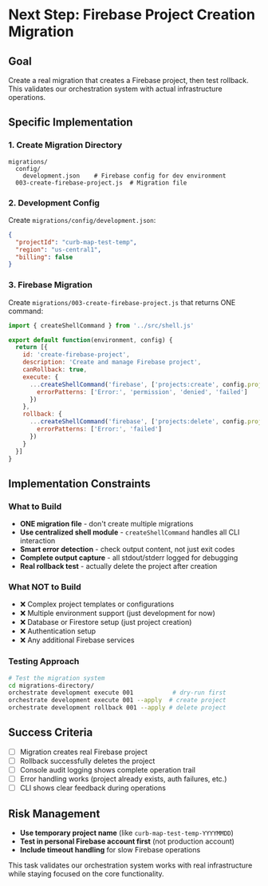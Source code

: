 # Next Step: Firebase Project Creation Migration

## Goal
Create a real migration that creates a Firebase project, then test rollback. This validates our orchestration system with actual infrastructure operations.

## Specific Implementation

### 1. Create Migration Directory
```
migrations/
  config/
    development.json    # Firebase config for dev environment
  003-create-firebase-project.js  # Migration file
```

### 2. Development Config
Create `migrations/config/development.json`:
```json
{
  "projectId": "curb-map-test-temp",
  "region": "us-central1",
  "billing": false
}
```

### 3. Firebase Migration
Create `migrations/003-create-firebase-project.js` that returns ONE command:

```javascript
import { createShellCommand } from '../src/shell.js'

export default function(environment, config) {
  return [{
    id: 'create-firebase-project',
    description: 'Create and manage Firebase project',
    canRollback: true,
    execute: {
      ...createShellCommand('firebase', ['projects:create', config.projectId], {
        errorPatterns: ['Error:', 'permission', 'denied', 'failed']
      })
    },
    rollback: {
      ...createShellCommand('firebase', ['projects:delete', config.projectId, '--force'], {
        errorPatterns: ['Error:', 'failed']
      })
    }
  }]
}
```

## Implementation Constraints

### What to Build
- **ONE migration file** - don't create multiple migrations  
- **Use centralized shell module** - `createShellCommand` handles all CLI interaction
- **Smart error detection** - check output content, not just exit codes
- **Complete output capture** - all stdout/stderr logged for debugging
- **Real rollback test** - actually delete the project after creation

### What NOT to Build  
- ❌ Complex project templates or configurations
- ❌ Multiple environment support (just development for now)
- ❌ Database or Firestore setup (just project creation)
- ❌ Authentication setup
- ❌ Any additional Firebase services

### Testing Approach
```bash
# Test the migration system
cd migrations-directory/
orchestrate development execute 001           # dry-run first
orchestrate development execute 001 --apply  # create project  
orchestrate development rollback 001 --apply # delete project
```

## Success Criteria
- [ ] Migration creates real Firebase project
- [ ] Rollback successfully deletes the project
- [ ] Console audit logging shows complete operation trail
- [ ] Error handling works (project already exists, auth failures, etc.)
- [ ] CLI shows clear feedback during operations

## Risk Management
- **Use temporary project name** (like `curb-map-test-temp-YYYYMMDD`)
- **Test in personal Firebase account first** (not production account)
- **Include timeout handling** for slow Firebase operations

This task validates our orchestration system works with real infrastructure while staying focused on the core functionality.
